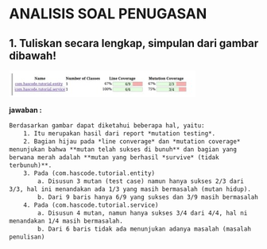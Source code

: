 # ANALISIS SOAL PENUGASAN 

## 1. Tuliskan secara lengkap, simpulan dari gambar dibawah!
![alt text](soal5.jpg)

**jawaban :**

    Berdasarkan gambar dapat diketahui beberapa hal, yaitu:
        1. Itu merupakan hasil dari report *mutation testing*. 
        2. Bagian hijau pada *line converage* dan *mutation coverage* menunjukan bahwa **mutan telah sukses di bunuh** dan bagian yang berwana merah adalah **mutan yang berhasil *survive* (tidak terbunuh)**.
        3. Pada (com.hascode.tutorial.entity)
            a. Disusun 3 mutan (test case) namun hanya sukses 2/3 dari 3/3, hal ini menandakan ada 1/3 yang masih bermasalah (mutan hidup).
            b. Dari 9 baris hanya 6/9 yang sukses dan 3/9 masih bermasalah
        4. Pada (com.hascode.tutorial.service)
            a. Disusun 4 mutan, namun hanya sukses 3/4 dari 4/4, hal ni menandakan 1/4 masih bermasalah.
            b. Dari 6 baris tidak ada menunjukan adanya masalah (masalah penulisan)
